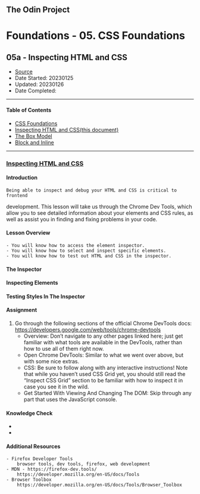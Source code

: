 ## The Odin Project

# Foundations - 05. CSS Foundations
## 05a - Inspecting HTML and CSS

  - [Source](https://www.theodinproject.com/paths/foundations/courses/foundations)
  - Date Started: 20230125
  - Updated: 20230126
  - Date Completed:
---

#### Table of Contents

  - [CSS Foundations](05_foundations_css_foundations.md)
  - [Inspecting HTML and CSS(this document)](05a_inspecting_html_and_css.md)
  - [The Box Model](05b_the_box_model.md)
  - [Block and Inline](05c_block_and_inline.md)
  
---
### [Inspecting HTML and CSS](https://www.theodinproject.com/lessons/foundations-inspecting-html-and-css)

#### Introduction
    Being able to inspect and debug your HTML and CSS is critical to frontend
development. This lesson will take us through the Chrome Dev Tools, which
allow you to see detailed information about your elements and CSS rules, 
as well as assist you in finding and fixing problems in your code.

#### Lesson Overview
 
    - You will know how to access the element inspector.
    - You will know how to select and inspect specific elements.
    - You will know how to test out HTML and CSS in the inspector.
  
#### The Inspector
#### Inspecting Elements
#### Testing Styles In The Inspector

#### Assignment

1. Go through the following sections of the official Chrome DevTools docs:
    https://developers.google.com/web/tools/chrome-devtools
    - Overview:
        Don’t navigate to any other pages linked here; just get familiar with
            what tools are available in the DevTools, rather than how to use
            all of them right now.
    - Open Chrome DevTools:
            Similar to what we went over above, but with some nice extras.
    - CSS:
            Be sure to follow along with any interactive instructions! Note
                that while you haven’t used CSS Grid yet, you should still
                read the “Inspect CSS Grid” section to be familiar with how
                to inspect it in case you see it in the wild.
    - Get Started With Viewing And Changing The DOM:
            Skip through any part that uses the JavaScript console. 

#### Knowledge Check

  - []()
  - []()
  
#### Additional Resources

    - Firefox Developer Tools
        browser tools, dev tools, firefox, web development
    - MDN - https://firefox-dev.tools/
        https://developer.mozilla.org/en-US/docs/Tools
    - Browser Toolbox
        https://developer.mozilla.org/en-US/docs/Tools/Browser_Toolbox


















